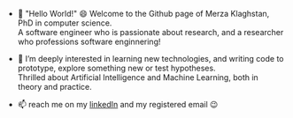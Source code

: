 - 👋 "Hello World!" :smile: Welcome to the Github page of Merza Klaghstan, PhD in computer science.  
A software engineer who is passionate about research, and a researcher who professions software enginnering!

- 👀 I’m deeply interested in learning new technologies, and writing code to prototype, explore something new or test hypotheses.  
Thrilled about Artificial Intelligence and Machine Learning, both in theory and practice.

- 📫 reach me on my [linkedIn](https://www.linkedin.com/in/mklaghstan/) and my registered email :wink:

<!---
mklaghstan/mklaghstan is a ✨ special ✨ repository because its `README.md` (this file) appears on your GitHub profile.
You can click the Preview link to take a look at your changes.
- 🌱 I’m currently learning ...
- 💞️ I’m looking to collaborate on ...

--->
